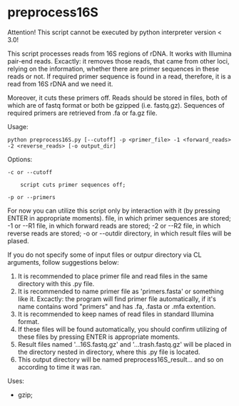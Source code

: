 # preprocess16S

Attention! This script cannot be executed by python interpreter version < 3.0!

This script processes reads from 16S regions of rDNA. It works with Illumina pair-end reads.
Excactly: it removes those reads, that came from other loci, relying on the information,
    whether there are primer sequences in these reads or not. If required primer sequence is
    found in a read, therefore, it is a read from 16S rDNA and we need it.

Moreover, it cuts these primers off.
Reads should be stored in files, both of which are of fastq format or both be gzipped (i.e. fastq.gz).
Sequences of required primers are retrieved from .fa or fa.gz file.

Usage:

    python preprocess16S.py [--cutoff] -p <primer_file> -1 <forward_reads> -2 <reverse_reads> [-o output_dir]

Options:

    -c or --cutoff 

        script cuts primer sequences off;

    -p or --primers
For now you can utilize this script only by interaction with it (by pressing ENTER in appropriate moments).
        file, in which primer sequences are stored;
    -1 or --R1
        file, in which forward reads are stored;
    -2 or --R2
        file, in which reverse reads are stored;
    -o or --outdir
        directory, in which result files will be plased.

If you do not specify some of input files or outpur directory via CL arguments, follow suggestions below:
1) It is recommended to place primer file and read files in the same directory with this .py file.
2) It is recommended to name primer file as 'primers.fasta' or something like it.
    Excactly: the program will find primer file automatically, if it's name
    contains word "primers" and has .fa, .fasta or .mfa extention.
3) It is recommended to keep names of read files in standard Illumina format.
3) If these files will be found automatically, you should confirm utilizing of these files
    by pressing ENTER is appropriate moments.
4) Result files named '...16S.fastq.gz' and '...trash.fastq.gz' will be
    placed in the directory nested in directory, where this .py file is located.
5) This output directory will be named preprocess16S_result... and so on according to time it was ran.

Uses:
- gzip;
